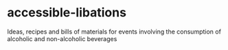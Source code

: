 # accessible-libations
Ideas, recipes and bills of materials for events involving the consumption of alcoholic and non-alcoholic beverages
